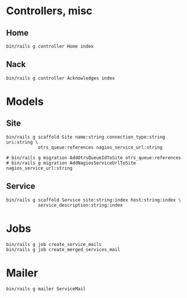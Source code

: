 Controllers, misc
=================

## Home

    bin/rails g controller Home index

## Nack

    bin/rails g controller Acknowledges index

Models
======

## Site

    bin/rails g scaffold Site name:string connection_type:string uri:string \
                otrs_queue:references nagios_service_url:string

    # bin/rails g migration AddOtrsQueueIdToSite otrs_queue:references
    # bin/rails g migration AddNagiosServiceUrlToSite nagios_service_url:string

## Service

    bin/rails g scaffold Service site:string:index host:string:index \
                service_description:string:index

Jobs
====

    bin/rails g job create_service_mails
    bin/rails g job create_merged_services_mail

Mailer
=====

    bin/rails g mailer ServiceMail

